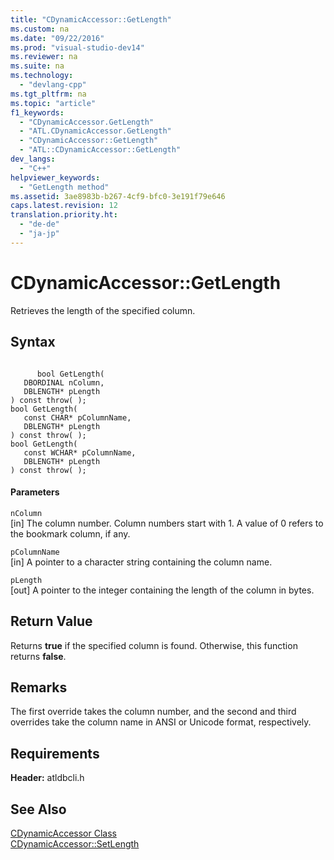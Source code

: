 ```yaml
---
title: "CDynamicAccessor::GetLength"
ms.custom: na
ms.date: "09/22/2016"
ms.prod: "visual-studio-dev14"
ms.reviewer: na
ms.suite: na
ms.technology: 
  - "devlang-cpp"
ms.tgt_pltfrm: na
ms.topic: "article"
f1_keywords: 
  - "CDynamicAccessor.GetLength"
  - "ATL.CDynamicAccessor.GetLength"
  - "CDynamicAccessor::GetLength"
  - "ATL::CDynamicAccessor::GetLength"
dev_langs: 
  - "C++"
helpviewer_keywords: 
  - "GetLength method"
ms.assetid: 3ae8983b-b267-4cf9-bfc0-3e191f79e646
caps.latest.revision: 12
translation.priority.ht: 
  - "de-de"
  - "ja-jp"
---
```

# CDynamicAccessor::GetLength
Retrieves the length of the specified column.  
  
## Syntax  
  
```  
  
      bool GetLength(   
   DBORDINAL nColumn,   
   DBLENGTH* pLength    
) const throw( );  
bool GetLength(   
   const CHAR* pColumnName,   
   DBLENGTH* pLength    
) const throw( );  
bool GetLength(   
   const WCHAR* pColumnName,   
   DBLENGTH* pLength    
) const throw( );  
```  
  
#### Parameters  
 `nColumn`  
 [in] The column number. Column numbers start with 1. A value of 0 refers to the bookmark column, if any.  
  
 `pColumnName`  
 [in] A pointer to a character string containing the column name.  
  
 `pLength`  
 [out] A pointer to the integer containing the length of the column in bytes.  
  
## Return Value  
 Returns **true** if the specified column is found. Otherwise, this function returns **false**.  
  
## Remarks  
 The first override takes the column number, and the second and third overrides take the column name in ANSI or Unicode format, respectively.  
  
## Requirements  
 **Header:** atldbcli.h  
  
## See Also  
 [CDynamicAccessor Class](../vs140/cdynamicaccessor-class.md)   
 [CDynamicAccessor::SetLength](../vs140/cdynamicaccessor--setlength.md)